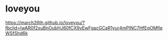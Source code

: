 # loveyou
https://march26th.github.io/loveyou/?fbclid=IwAR0f2xuBnOubHJ60fCX9vEwFgacGCaR1yur4mPINC7HfEqOMfleWSfShd6k
